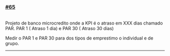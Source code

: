 ### [\#65](https://github.com/guilhermeprokisch/ideias/issues/65) 
###### 




Projeto de banco microcredito onde a KPI é o atraso em XXX dias chamado PAR. PAR 1 ( Atraso 1 dia) e PAR 30 ( Atraso 30 dias)

Medir o PAR 1 e PAR 30 para dos tipos de emprestimo o individual e de  grupo.

-------------------------------------------------------------------------------

